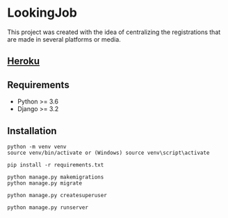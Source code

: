 # LookingJob

This project was created with the idea of centralizing the registrations that are made in several platforms or media.

## [Heroku](https://looking-for-work.herokuapp.com/) 

## Requirements

- Python >= 3.6
- Django >= 3.2

## Installation

    python -m venv venv
    source venv/bin/activate or (Windows) source venv\script\activate

    pip install -r requirements.txt

    python manage.py makemigrations
    python manage.py migrate

    python manage.py createsuperuser 

    python manage.py runserver

